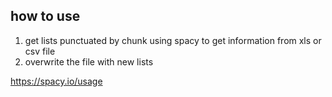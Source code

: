 ## how to use
1. get lists punctuated by chunk using spacy to get information from xls or csv file 
2. overwrite the file with new lists

https://spacy.io/usage
